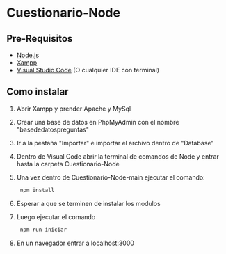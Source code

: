 # Cuestionario-Node

## Pre-Requisitos
* [Node.js](https://nodejs.org/en/)
* [Xampp](https://www.apachefriends.org/es/download.html)
* [Visual Studio Code](https://code.visualstudio.com/) (O cualquier IDE con terminal)

## Como instalar
1. Abrir Xampp y prender Apache y MySql
2. Crear una base de datos en PhpMyAdmin con el nombre "basededatospreguntas"
3. Ir a la pestaña "Importar" e importar el archivo dentro de "Database"
4. Dentro de Visual Code abrir la terminal de comandos de Node y entrar hasta la carpeta Cuestionario-Node
5. Una vez dentro de Cuestionario-Node-main ejecutar el comando: 

   ```sh
    npm install
   ```
6. Esperar a que se terminen de instalar los modulos
7. Luego ejecutar el comando

   ```sh
    npm run iniciar
   ```
8. En un navegador entrar a localhost:3000
